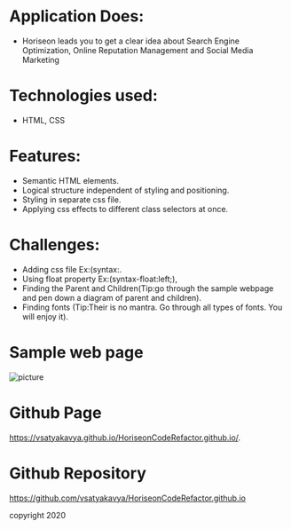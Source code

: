 # Application Does:
* Horiseon leads you to get a clear idea about Search Engine Optimization, Online Reputation Management and Social Media Marketing

# Technologies used:
* HTML, CSS

# Features:
* Semantic HTML elements.
* Logical structure independent of styling and positioning.
* Styling in separate css file.
* Applying css effects to different class selectors at once.

# Challenges:
* Adding css file   Ex:(syntax:<link rel="stylesheet" href="css file path.css">.
* Using float property  Ex:(syntax-float:left;),
* Finding the Parent and Children(Tip:go through the sample webpage and pen down a diagram of parent and children).
* Finding fonts (Tip:Their is no mantra. Go through all types of fonts. You will enjoy it).

# Sample web page
![picture](horiseon.png)

# Github Page 
 https://vsatyakavya.github.io/HoriseonCodeRefactor.github.io/.

# Github Repository
https://github.com/vsatyakavya/HoriseonCodeRefactor.github.io



copyright 2020
